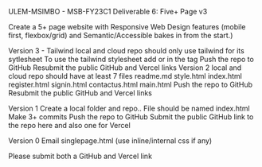 ULEM-MSIMBO - MSB-FY23C1
Deliverable 6: Five+ Page v3

Create a 5+ page website with Responsive Web Design features (mobile first, flexbox/grid) and Semantic/Accessible bakes in from the start.)

Version 3 - Tailwind 
local and cloud repo should only use tailwind for its sytlesheet
To use the tailwind stylesheet add<script src="https://cdn.tailwindcss.com"></script> or <link href="https://cdn.jsdelivr.net/npm/tailwindcss@2.2/dist/tailwind.min.css" rel="stylesheet" type="text/css" > in the <head></head> tag 
Push the repo to GitHub
Resubmit the public GitHub and Vercel links
Version 2 
local and cloud repo should have at least 7 files
readme.md
style.html
index.html
register.html
signin.html
contactus.html
main.html
Push the repo to GitHub
Resubmit the public GitHub and Vercel links

Version 1
Create a local folder and repo..
File should be named index.html
Make 3+ commits
Push the repo to GitHub
Submit the public GitHub link to the repo here and also one for Vercel

Version 0
Email singlepage.html (use inline/internal css if any)

Please submit both a GitHub and Vercel link
